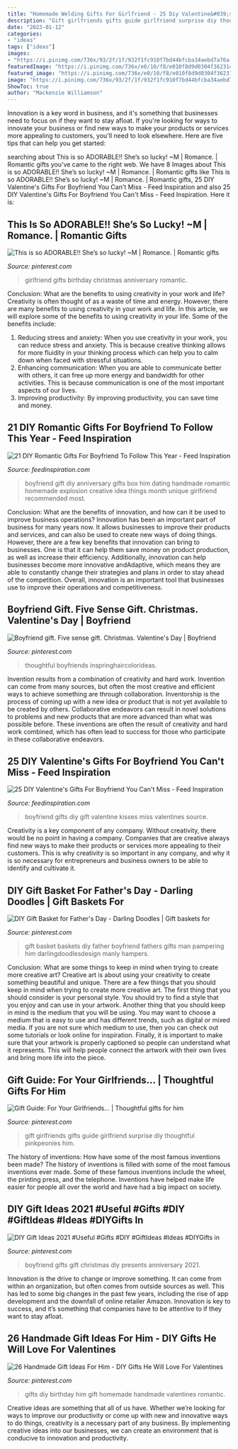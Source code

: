 ```yaml
---
title: "Homemade Welding Gifts For Girlfriend - 25 Diy Valentine&#039;s Gifts For Boyfriend You Can&#039;t Miss"
description: "Gift girlfriends gifts guide girlfriend surprise diy thoughtful pinkpeonies him"
date: "2023-01-12"
categories:
- "ideas"
tags: ["ideas"]
images:
- "https://i.pinimg.com/736x/93/2f/1f/932f1fc910f7bd44bfcba34aebd7a76a.jpg"
featuredImage: "https://i.pinimg.com/736x/e0/10/f8/e010f8d9d0304f36231410f4596d2b04--girlfriend-birthday-gifts--year-anniversary-for-girlfriend.jpg?b=t"
featured_image: "https://i.pinimg.com/736x/e0/10/f8/e010f8d9d0304f36231410f4596d2b04--girlfriend-birthday-gifts--year-anniversary-for-girlfriend.jpg?b=t"
image: "https://i.pinimg.com/736x/93/2f/1f/932f1fc910f7bd44bfcba34aebd7a76a.jpg"
ShowToc: true
author: "Mackenzie Williamson"
---
```



Innovation is a key word in business, and it's something that businesses need to focus on if they want to stay afloat. If you're looking for ways to innovate your business or find new ways to make your products or services more appealing to customers, you'll need to look elsewhere. Here are five tips that can help you get started: 

	

		
searching about This is so ADORABLE!! She’s so lucky! ~M | Romance. | Romantic gifts you've came to the right web. We have 8 Images about This is so ADORABLE!! She’s so lucky! ~M | Romance. | Romantic gifts like This is so ADORABLE!! She’s so lucky! ~M | Romance. | Romantic gifts, 25 DIY Valentine&#039;s Gifts For Boyfriend You Can&#039;t Miss - Feed Inspiration and also 25 DIY Valentine&#039;s Gifts For Boyfriend You Can&#039;t Miss - Feed Inspiration. Here it is:
		
    
## This Is So ADORABLE!! She’s So Lucky! ~M | Romance. | Romantic Gifts

<img loading=lazy src="https://i.pinimg.com/736x/e0/10/f8/e010f8d9d0304f36231410f4596d2b04--girlfriend-birthday-gifts--year-anniversary-for-girlfriend.jpg?b=t" onerror="this.onerror=null;this.src='https://tse3.mm.bing.net/th?id=OIP.rCJpshWaoOocKS2rRTk8mAHaNL&amp;pid=15.1';" alt="This is so ADORABLE!! She’s so lucky! ~M | Romance. | Romantic gifts">

_Source: pinterest.com_

>girlfriend gifts birthday christmas anniversary romantic. 

	

Conclusion: What are the benefits to using creativity in your work and life?
Creativity is often thought of as a waste of time and energy. However, there are many benefits to using creativity in your work and life. In this article, we will explore some of the benefits to using creativity in your life. Some of the benefits include: 
1) Reducing stress and anxiety: When you use creativity in your work, you can reduce stress and anxiety. This is because creative thinking allows for more fluidity in your thinking process which can help you to calm down when faced with stressful situations. 
2) Enhancing communication: When you are able to communicate better with others, it can free up more energy and bandwidth for other activities. This is because communication is one of the most important aspects of our lives. 
3) Improving productivity: By improving productivity, you can save time and money.

    
## 21 DIY Romantic Gifts For Boyfriend To Follow This Year - Feed Inspiration

<img loading=lazy src="http://feedinspiration.com/wp-content/uploads/2016/12/explosion-box.jpg" onerror="this.onerror=null;this.src='https://tse2.mm.bing.net/th?id=OIP.QC5wE7YIiqPdfEjSU5uX_wHaLH&amp;pid=15.1';" alt="21 DIY Romantic Gifts For Boyfriend To Follow This Year - Feed Inspiration">

_Source: feedinspiration.com_

>boyfriend gift diy anniversary gifts box him dating handmade romantic homemade explosion creative idea things month unique girlfriend recommended most. 

	

Conclusion: What are the benefits of innovation, and how can it be used to improve business operations?
Innovation has been an important part of business for many years now. It allows businesses to improve their products and services, and can also be used to create new ways of doing things. However, there are a few key benefits that innovation can bring to businesses. One is that it can help them save money on product production, as well as increase their efficiency. Additionally, innovation can help businesses become more innovative andAdaptive, which means they are able to constantly change their strategies and plans in order to stay ahead of the competition. Overall, innovation is an important tool that businesses use to improve their operations and competitiveness.

    
## Boyfriend Gift. Five Sense Gift. Christmas. Valentine&#039;s Day | Boyfriend

<img loading=lazy src="https://i.pinimg.com/originals/c9/b8/9a/c9b89a4241deed359ced4aa8dc688778.jpg" onerror="this.onerror=null;this.src='https://tse1.mm.bing.net/th?id=OIP.o5DkNRq6NG3LvGsczXAYvAHaJ4&amp;pid=15.1';" alt="Boyfriend gift. Five sense gift. Christmas. Valentine&#039;s Day | Boyfriend">

_Source: pinterest.com_

>thoughtful boyfriends inspringhaircolorideas. 

	

Invention results from a combination of creativity and hard work.
Invention can come from many sources, but often the most creative and efficient ways to achieve something are through collaboration. Inventorship is the process of coming up with a new idea or product that is not yet available to be created by others. Collaborative endeavors can result in novel solutions to problems and new products that are more advanced than what was possible before. These inventions are often the result of creativity and hard work combined, which has often lead to success for those who participate in these collaborative endeavors.

    
## 25 DIY Valentine&#039;s Gifts For Boyfriend You Can&#039;t Miss - Feed Inspiration

<img loading=lazy src="http://feedinspiration.com/wp-content/uploads/2016/12/Kisses-in-a-jar-gift-for-boyfriend.jpg" onerror="this.onerror=null;this.src='https://tse1.mm.bing.net/th?id=OIP.xEQFmXD0IQfk7f3ieq-bqgHaJ4&amp;pid=15.1';" alt="25 DIY Valentine&#039;s Gifts For Boyfriend You Can&#039;t Miss - Feed Inspiration">

_Source: feedinspiration.com_

>boyfriend gifts diy gift valentine kisses miss valentines source. 

	

Creativity is a key component of any company. Without creativity, there would be no point in having a company. Companies that are creative always find new ways to make their products or services more appealing to their customers. This is why creativity is so important in any company, and why it is so necessary for entrepreneurs and business owners to be able to identify and cultivate it.

    
## DIY Gift Basket For Father&#039;s Day - Darling Doodles | Gift Baskets For

<img loading=lazy src="https://i.pinimg.com/736x/d1/ac/62/d1ac623ce66d717e31947006796bbe28.jpg" onerror="this.onerror=null;this.src='https://tse1.mm.bing.net/th?id=OIP.8ZruRAthE0PKLLaY-TtbngHaKc&amp;pid=15.1';" alt="DIY Gift Basket for Father&#039;s Day - Darling Doodles | Gift baskets for">

_Source: pinterest.com_

>gift basket baskets diy father boyfriend fathers gifts man pampering him darlingdoodlesdesign manly hampers. 

	

Conclusion: What are some things to keep in mind when trying to create more creative art?
Creative art is about using your creativity to create something beautiful and unique. There are a few things that you should keep in mind when trying to create more creative art. The first thing that you should consider is your personal style. You should try to find a style that you enjoy and can use in your artwork. Another thing that you should keep in mind is the medium that you will be using. You may want to choose a medium that is easy to use and has different trends, such as digital or mixed media. If you are not sure which medium to use, then you can check out some tutorials or look online for inspiration. Finally, it is important to make sure that your artwork is properly captioned so people can understand what it represents. This will help people connect the artwork with their own lives and bring more life into the piece.

    
## Gift Guide: For Your Girlfriends... | Thoughtful Gifts For Him

<img loading=lazy src="https://i.pinimg.com/736x/93/2f/1f/932f1fc910f7bd44bfcba34aebd7a76a.jpg" onerror="this.onerror=null;this.src='https://tse2.mm.bing.net/th?id=OIP.zdaDRwsA-Syykwm-X9MU6QHaSh&amp;pid=15.1';" alt="Gift Guide: For Your Girlfriends... | Thoughtful gifts for him">

_Source: pinterest.com_

>gift girlfriends gifts guide girlfriend surprise diy thoughtful pinkpeonies him. 

	

The history of inventions: How have some of the most famous inventions been made?
The history of inventions is filled with some of the most famous inventions ever made. Some of these famous inventions include the wheel, the printing press, and the telephone. Inventions have helped make life easier for people all over the world and have had a big impact on society.

    
## DIY Gift Ideas 2021 #Useful #Gifts #DIY #GiftIdeas #Ideas #DIYGifts In

<img loading=lazy src="https://i.pinimg.com/736x/1a/4e/82/1a4e827938a28f3c4ffc37c2e152313c.jpg" onerror="this.onerror=null;this.src='https://tse1.mm.bing.net/th?id=OIP.DOmqsWOg25pzlxbFizXGVgHaNK&amp;pid=15.1';" alt="DIY Gift Ideas 2021 #Useful #Gifts #DIY #GiftIdeas #Ideas #DIYGifts in">

_Source: pinterest.com_

>boyfriend gifts gift christmas diy presents anniversary 2021. 

	

Innovation is the drive to change or improve something. It can come from within an organization, but often comes from outside sources as well. This has led to some big changes in the past few years, including the rise of app development and the downfall of online retailer Amazon. Innovation is key to success, and it’s something that companies have to be attentive to if they want to stay afloat.

    
## 26 Handmade Gift Ideas For Him - DIY Gifts He Will Love For Valentines

<img loading=lazy src="https://i.pinimg.com/736x/f6/d5/e6/f6d5e6f6841580f9d71d9d7949351d40.jpg" onerror="this.onerror=null;this.src='https://tse2.mm.bing.net/th?id=OIP.j-XXrGGcuHUwecy13Hi8kwHaHa&amp;pid=15.1';" alt="26 Handmade Gift Ideas For Him - DIY Gifts He Will Love For Valentines">

_Source: pinterest.com_

>gifts diy birthday him gift homemade handmade valentines romantic. 

	

Creative ideas are something that all of us have. Whether we’re looking for ways to improve our productivity or come up with new and innovative ways to do things, creativity is a necessary part of any business. By implementing creative ideas into our businesses, we can create an environment that is conducive to innovation and productivity.

